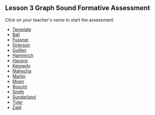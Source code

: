 ## Lesson 3 Graph Sound Formative Assessment

Click on your teacher's name to start the assessment.

* [Template](https://docs.google.com/forms/d/e/1FAIpQLScizgVaqv0cvjqaqxIvbTw2g8L-Oetz6NuYwVtJtm4VH0O8ow/viewform)
* [Ball](https://docs.google.com/forms/d/e/1FAIpQLSeQZuwFJaxZpVU0sLJM2FOdBDP2bjo9tPUo0H2yHEEURzqbVw/viewform?usp=sf_link)
* [Fussner](https://docs.google.com/forms/d/e/1FAIpQLSf8EbG48w6ChQBKGmT_xXYlje57ORs0RWxC1oPeuy2t-_s9Ww/viewform?usp=sf_link)
* [Grierson](https://docs.google.com/forms/d/e/1FAIpQLSfNTq4S_EXpGG3uCqvo5U8O2vYEXFimBdqxo3k5QCrmLyU1lQ/viewform?usp=sf_link)
* [Guillen](https://docs.google.com/forms/d/e/1FAIpQLSdaOFQ5evPGaAt-ZQKvFRDM2Q_zjv7_UqTo0w1WF1mTSUutBQ/viewform?usp=sf_link)
* [Hammrich](https://docs.google.com/forms/d/e/1FAIpQLSd4POQRXZK-x48yU7JRzVIiGJgjcrDbvkjAidzRcDT7N7dtmw/viewform?usp=sf_link)
* [Havens](https://docs.google.com/forms/d/e/1FAIpQLSd0qnHxgF4se4HCJ9XIscn5OHmy-GZ9PJGvl4NkM7GAltGPGg/viewform?usp=sf_link)
* [Kennedy](https://docs.google.com/forms/d/e/1FAIpQLSfrZVlMkr5LVt4pfpycsJoiUELT25qnBoqybbmbeeMR8w_4PA/viewform?usp=sf_link)
* [Mahecha](https://docs.google.com/forms/d/e/1FAIpQLSfFq4foFSWP3ytjdiucnw0YunC1XAx2Z6oqnFppcqvQvHh5pw/viewform?usp=sf_link)
* [Martin](https://docs.google.com/forms/d/e/1FAIpQLSc_m-GVbhRkTNuYv8lv2kCZ0eFfbxNAPDeThUWC_M3YqD8_sg/viewform?usp=sf_link)
* [Moen]()
* [Roscini]()
* [Smith](https://docs.google.com/forms/d/e/1FAIpQLScizgVaqv0cvjqaqxIvbTw2g8L-Oetz6NuYwVtJtm4VH0O8ow/viewform?usp=sf_link)
* [Sunderland](https://docs.google.com/forms/d/e/1FAIpQLSdzgxYI1_DoWGDk-7flx0BVQNqEHMc2E2HvmUzDpClucuNZXA/viewform?usp=sf_link)
* [Tyler](https://docs.google.com/forms/d/e/1FAIpQLSfz3b7e2Jzuh4hHno2RBbJclDWiKq8xQTyqE2KLojYS9eKYYw/viewform?usp=sf_link)
* [Zald]()
